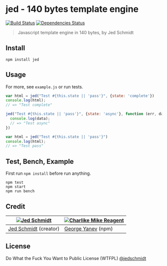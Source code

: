 # jed - 140 bytes template engine

[![Build Status](https://travis-ci.org/tunnckoCore/jed.png)](https://travis-ci.org/tunnckoCore/jed) [![Dependencies Status](https://david-dm.org/tunnckoCore/jed/status.svg)](https://david-dm.org/tunnckoCore/jed)

> Javascript template engine in 140 bytes, by Jed Schmidt

## Install

```
npm install jed
```

## Usage
For more, see `example.js` or run tests.
```js
var html = jed("Test #{this.state || 'pass'}", {state: 'complete'})
console.log(html);
// => "Test complete"

jed("Test #{this.state || 'pass'}", {state: 'async'}, function (err, data) {
  console.log(data);
  // => "Test async"
})

var html = jed("Test #{this.state || 'pass'}")
console.log(html);
// => "Test pass"
```

## Test, Bench, Example
First run `npm install` before run anything.
```
npm test
npm start
npm run bench
```

## Credit

[![Jed Schmidt](https://avatars0.githubusercontent.com/u/4433?s=144)](https://github.com/jed) | [![Charlike Mike Reagent](https://avatars2.githubusercontent.com/u/5038030?s=144)](https://github.com/tunnckoCore)
---|---
[Jed Schmidt](http://jed.is) (creator) | [George Yanev](https://github.com/tunnckoCore) (npm)


## License
Do What the Fuck You Want to Public License (WTFPL) [@jedschmidt](https://twitter.com/jedschmidt)